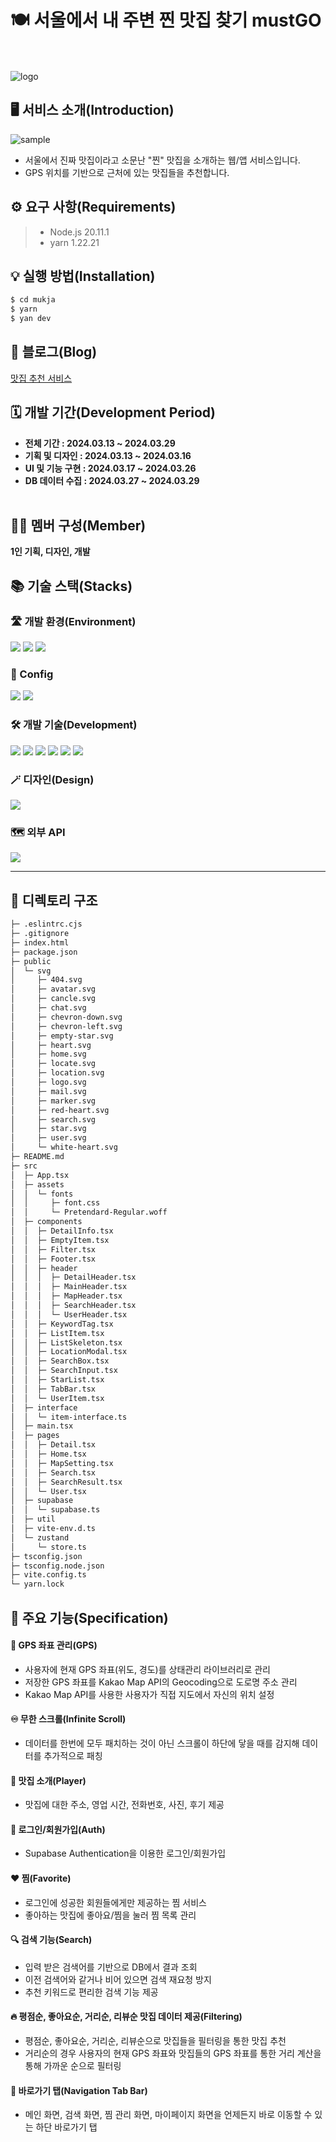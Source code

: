 # 🍽️ 서울에서 내 주변 찐 맛집 찾기 mustGO
<br/><br/>
![logo](https://github.com/Jack42chj/Mukja/assets/86552441/3dd58f46-c7f9-4131-9376-e3eb7200898e)


## 🖥️ 서비스 소개(Introduction)
![sample](https://github.com/Jack42chj/Mukja/assets/86552441/c44c041e-c7b9-4ce7-9103-ff1110bd6ce0)
- 서울에서 진짜 맛집이라고 소문난 "찐" 맛집을 소개하는 웹/앱 서비스입니다.
- GPS 위치를 기반으로 근처에 있는 맛집들을 추천합니다.


## ⚙️ 요구 사항(Requirements)

> - Node.js 20.11.1
> - yarn 1.22.21


## 💡 실행 방법(Installation)

```bash
$ cd mukja
$ yarn
$ yan dev
```


## 📖 블로그(Blog)

[맛집 추천 서비스](https://velog.io/@hojinch99/series/%EB%A7%9B%EC%A7%91-%EC%B6%94%EC%B2%9C-%EC%84%9C%EB%B9%84%EC%8A%A4)


## 🗓️ 개발 기간(Development Period)

- **전체 기간 : 2024.03.13 ~ 2024.03.29**
- **기획 및 디자인 : 2024.03.13 ~ 2024.03.16**
- **UI 및 기능 구현 : 2024.03.17 ~ 2024.03.26**
- **DB 데이터 수집 : 2024.03.27 ~ 2024.03.29**
<br/><br/>

## 🙋‍♂️ 멤버 구성(Member)

**1인 기획, 디자인, 개발**


## 📚 기술 스택(Stacks)

### 🛣️ 개발 환경(Environment)

<div>
  <img src="https://img.shields.io/badge/VisualStudioCode-007ACC?style=for-the-badge&logo=visualstudiocode&logoColor=white">
  <img src="https://img.shields.io/badge/Github-181717?style=for-the-badge&logo=github&logoColor=white">
  <img src="https://img.shields.io/badge/Git-F05032?style=for-the-badge&logo=git&logoColor=white">
</div>

### 💫 Config

<div>
  <img src="https://img.shields.io/badge/Yarn-2C8EBB?style=for-the-badge&logo=yarn&logoColor=white">
  <img src="https://img.shields.io/badge/vite-646CFF?style=for-the-badge&logo=vite&logoColor=white">
</div>

### 🛠️ 개발 기술(Development)

<div>
  <img src="https://img.shields.io/badge/Typescript-3178C6?style=for-the-badge&logo=typescript&logoColor=white">
  <img src="https://img.shields.io/badge/React-61DAFB?style=for-the-badge&logo=react&logoColor=white">
  <img src="https://img.shields.io/badge/Supabase-3FCF8E?style=for-the-badge&logo=supabase&logoColor=white">
  <img src="https://img.shields.io/badge/Zustand-696969?style=for-the-badge&logo=react&logoColor=white">
  <img src="https://img.shields.io/badge/styledcomponents-DB7093?style=for-the-badge&logo=styledcomponents&logoColor=white">
  <img src="https://img.shields.io/badge/reactrouter-CA4245?style=for-the-badge&logo=reactrouter&logoColor=white">
</div>

### 🪄 디자인(Design)

<div>
  <img src="https://img.shields.io/badge/Figma-F24E1E?style=for-the-badge&logo=figma&logoColor=white">
</div>

### 🗺️ 외부 API

<div>
  <img src="https://img.shields.io/badge/kakaomapapi-FFCD00?style=for-the-badge&logo=kakao&logoColor=white">
</div>

---

## 📁 디렉토리 구조
```bash
├─ .eslintrc.cjs
├─ .gitignore
├─ index.html
├─ package.json
├─ public
│  └─ svg
│     ├─ 404.svg
│     ├─ avatar.svg
│     ├─ cancle.svg
│     ├─ chat.svg
│     ├─ chevron-down.svg
│     ├─ chevron-left.svg
│     ├─ empty-star.svg
│     ├─ heart.svg
│     ├─ home.svg
│     ├─ locate.svg
│     ├─ location.svg
│     ├─ logo.svg
│     ├─ mail.svg
│     ├─ marker.svg
│     ├─ red-heart.svg
│     ├─ search.svg
│     ├─ star.svg
│     ├─ user.svg
│     └─ white-heart.svg
├─ README.md
├─ src
│  ├─ App.tsx
│  ├─ assets
│  │  └─ fonts
│  │     ├─ font.css
│  │     └─ Pretendard-Regular.woff
│  ├─ components
│  │  ├─ DetailInfo.tsx
│  │  ├─ EmptyItem.tsx
│  │  ├─ Filter.tsx
│  │  ├─ Footer.tsx
│  │  ├─ header
│  │  │  ├─ DetailHeader.tsx
│  │  │  ├─ MainHeader.tsx
│  │  │  ├─ MapHeader.tsx
│  │  │  ├─ SearchHeader.tsx
│  │  │  └─ UserHeader.tsx
│  │  ├─ KeywordTag.tsx
│  │  ├─ ListItem.tsx
│  │  ├─ ListSkeleton.tsx
│  │  ├─ LocationModal.tsx
│  │  ├─ SearchBox.tsx
│  │  ├─ SearchInput.tsx
│  │  ├─ StarList.tsx
│  │  ├─ TabBar.tsx
│  │  └─ UserItem.tsx
│  ├─ interface
│  │  └─ item-interface.ts
│  ├─ main.tsx
│  ├─ pages
│  │  ├─ Detail.tsx
│  │  ├─ Home.tsx
│  │  ├─ MapSetting.tsx
│  │  ├─ Search.tsx
│  │  ├─ SearchResult.tsx
│  │  └─ User.tsx
│  ├─ supabase
│  │  └─ supabase.ts
│  ├─ util
│  ├─ vite-env.d.ts
│  └─ zustand
│     └─ store.ts
├─ tsconfig.json
├─ tsconfig.node.json
├─ vite.config.ts
└─ yarn.lock

```


## 🌟 주요 기능(Specification)

#### 📌 GPS 좌표 관리(GPS)

- 사용자에 현재 GPS 좌표(위도, 경도)를 상태관리 라이브러리로 관리
- 저장한 GPS 좌표를 Kakao Map API의 Geocoding으로 도로명 주소 관리
- Kakao Map API를 사용한 사용자가 직접 지도에서 자신의 위치 설정

#### ♾️ 무한 스크롤(Infinite Scroll)

-   데이터를 한번에 모두 패치하는 것이 아닌 스크롤이 하단에 닿을 때를 감지해 데이터를 추가적으로 패칭

#### 🍴 맛집 소개(Player)

- 맛집에 대한 주소, 영업 시간, 전화번호, 사진, 후기 제공

#### 🔑 로그인/회원가입(Auth)

- Supabase Authentication을 이용한 로그인/회원가입

#### ❤️ 찜(Favorite)

- 로그인에 성공한 회원들에게만 제공하는 찜 서비스
- 좋아하는 맛집에 좋아요/찜을 눌러 찜 목록 관리

#### 🔍 검색 기능(Search)

- 입력 받은 검색어를 기반으로 DB에서 결과 조회
- 이전 검색어와 같거나 비어 있으면 검색 재요청 방지
- 추천 키워드로 편리한 검색 기능 제공

#### 🔥 평점순, 좋아요순, 거리순, 리뷰순 맛집 데이터 제공(Filtering)

- 평점순, 좋아요순, 거리순, 리뷰순으로 맛집들을 필터링을 통한 맛집 추천
- 거리순의 경우 사용자의 현재 GPS 좌표와 맛집들의 GPS 좌표를 통한 거리 계산을 통해 가까운 순으로 필터링

#### 🔗 바로가기 탭(Navigation Tab Bar)

- 메인 화면, 검색 화면, 찜 관리 화면, 마이페이지 화면을 언제든지 바로 이동할 수 있는 하단 바로가기 탭
